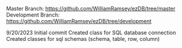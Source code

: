 Master Branch: https://github.com/WilliamRamsey/ezDB/tree/master
Development Branch: https://github.com/WilliamRamsey/ezDB/tree/development

9/20/2023
Initial commit
Created class for SQL database connection
Created classes for sql schemas (schema, table, row, column)
